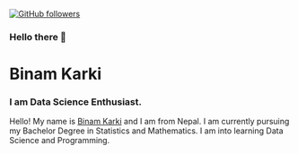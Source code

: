 <p>
  <a href="https://github.com/Explorer720">
    <img alt="GitHub followers" src="https://img.shields.io/github/followers/Explorer720?style=for-the-badge">
  </a>
</P>



### Hello there 👋

<!--
**Explorer720/Explorer720** is a ✨ _special_ ✨ repository because its `README.md` (this file) appears on your GitHub profile.

Here are some ideas to get you started:

- 🔭 I’m currently working on ...
- 🌱 I’m currently learning ...
- 👯 I’m looking to collaborate on ...
- 🤔 I’m looking for help with ...
- 💬 Ask me about ...
- 📫 How to reach me: ...
- 😄 Pronouns: ...
- ⚡ Fun fact: ...
-->

# Binam Karki
### I am Data Science Enthusiast.

Hello! My name is [Binam Karki](https://binamkarki.com.np/) and I am from Nepal. I am currently pursuing my Bachelor Degree in Statistics and Mathematics. I am into learning Data Science and Programming.


